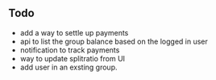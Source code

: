 ## Todo

- add a way to settle up payments
- api to list the group balance based on the logged in user
- notification to track payments
- way to update splitratio from UI
- add user in an exsting group.
